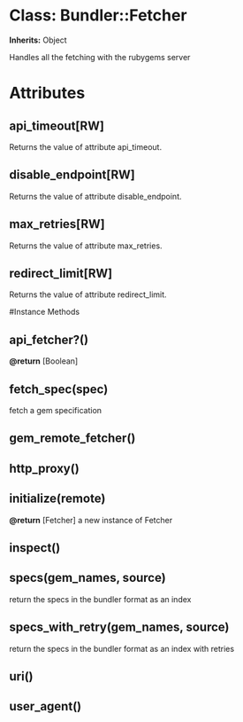 # Class: Bundler::Fetcher
**Inherits:** Object
    

Handles all the fetching with the rubygems server


# Attributes
## api_timeout[RW] [](#attribute-c-api_timeout)
Returns the value of attribute api_timeout.

## disable_endpoint[RW] [](#attribute-c-disable_endpoint)
Returns the value of attribute disable_endpoint.

## max_retries[RW] [](#attribute-c-max_retries)
Returns the value of attribute max_retries.

## redirect_limit[RW] [](#attribute-c-redirect_limit)
Returns the value of attribute redirect_limit.


#Instance Methods
## api_fetcher?() [](#method-i-api_fetcher?)

**@return** [Boolean] 

## fetch_spec(spec) [](#method-i-fetch_spec)
fetch a gem specification

## gem_remote_fetcher() [](#method-i-gem_remote_fetcher)

## http_proxy() [](#method-i-http_proxy)

## initialize(remote) [](#method-i-initialize)

**@return** [Fetcher] a new instance of Fetcher

## inspect() [](#method-i-inspect)

## specs(gem_names, source) [](#method-i-specs)
return the specs in the bundler format as an index

## specs_with_retry(gem_names, source) [](#method-i-specs_with_retry)
return the specs in the bundler format as an index with retries

## uri() [](#method-i-uri)

## user_agent() [](#method-i-user_agent)

